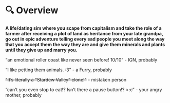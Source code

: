 # 🔍 Overview


**A life/dating sim where you scape from capitalism and take the role of a farmer after receiving a plot of land as heritance from your late grandpa, go out in epic adventure telling every sad people you meet along the way that you accept them the way they are and give them minerals and plants until they give up and marry you.**


“an emotional roller coast like never seen before! 10/10” - IGN, probably

“I like petting them animals. :3” - a Furry, probably 

~~"It’s literally a "Stardew Valley” clone!"~~ - mistaken person

“can’t you even stop to eat!? Isn’t there a pause button!? >:c” - your angry mother, probably
